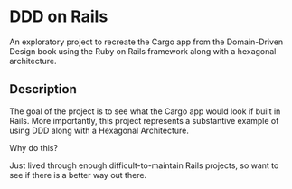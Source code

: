# DDD on Rails

An exploratory project to recreate the Cargo app from the Domain-Driven Design
book using the Ruby on Rails framework along with a hexagonal architecture.

## Description

The goal of the project is to see what the Cargo app would look if built in
Rails.  More importantly, this project represents a substantive example of
using DDD along with a Hexagonal Architecture.

Why do this?

Just lived through enough difficult-to-maintain Rails projects, so want to see
if there is a better way out there.

